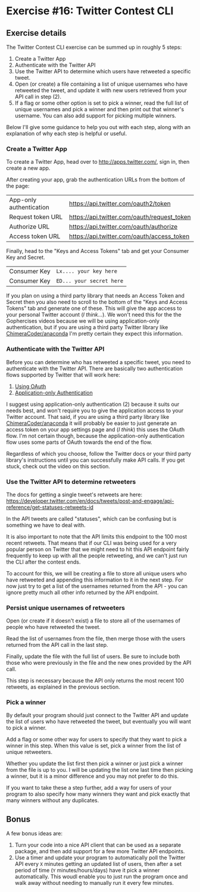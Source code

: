 # Exercise #16: Twitter Contest CLI

## Exercise details

The Twitter Contest CLI exercise can be summed up in roughly 5 steps:

1.  Create a Twitter App
2.  Authenticate with the Twitter API
3.  Use the Twitter API to determine which users have retweeted a specific tweet.
4.  Open (or create) a file containing a list of unique usernames who have retweeted the tweet, and update it with new users retrieved from your API call in step (2).
5.  If a flag or some other option is set to pick a winner, read the full list of unique usernames and pick a winner and then print out that winner's username. You can also add support for picking multiple winners.

Below I'll give some guidance to help you out with each step, along with an explanation of why each step is helpful or useful.

### Create a Twitter App

To create a Twitter App, head over to <http://apps.twitter.com/>, sign in, then create a new app.

After creating your app, grab the authentication URLs from the bottom of the page:

|                         |                                             |
|-------------------------|---------------------------------------------|
| App-only authentication | https://api.twitter.com/oauth2/token        |
| Request token URL       | https://api.twitter.com/oauth/request_token |
| Authorize URL           | https://api.twitter.com/oauth/authorize     |
| Access token URL        | https://api.twitter.com/oauth/access_token  |

Finally, head to the "Keys and Access Tokens" tab and get your Consumer Key and Secret.

|              |                          |
|--------------|--------------------------|
| Consumer Key | `Lx.... your key here`   |
| Consumer Key | `ED... your secret here` |

If you plan on using a third party library that needs an Access Token and Secret then you also need to scroll to the bottom of the "Keys and Access Tokens" tab and generate one of these. This will give the app access to your personal Twitter account (*I think...*). We won't need this for the the Gophercises videos because we will be using application-only authentication, but if you are using a third party Twitter library like [ChimeraCoder/anaconda](https://github.com/ChimeraCoder/anaconda) I'm pretty certain they expect this information.


### Authenticate with the Twitter API

Before you can determine who has retweeted a specific tweet, you need to authenticate with the Twitter API. There are basically two authentication flows supported by Twitter that will work here:

1.  [Using OAuth](https://developer.twitter.com/en/docs/basics/authentication/overview/using-oauth)
2.  [Application-only Authentication](https://developer.twitter.com/en/docs/basics/authentication/overview/application-only)

I suggest using application-only authentication (2) because it suits our needs best, and won't require you to give the application access to your Twitter account. That said, if you are using a third party library like [ChimeraCoder/anaconda](https://github.com/ChimeraCoder/anaconda) it will probably be easier to just generate an access token on your app settings page and (*I think*) this uses the OAuth flow. I'm not certain though, because the application-only authentication flow uses some parts of OAuth towards the end of the flow.

Regardless of which you choose, follow the Twitter docs or your third party library's instructions until you can successfully make API calls. If you get stuck, check out the video on this section.


### Use the Twitter API to determine retweeters

The docs for getting a single tweet's retweets are here: <https://developer.twitter.com/en/docs/tweets/post-and-engage/api-reference/get-statuses-retweets-id>

In the API tweets are called "statuses", which can be confusing but is something we have to deal with.

It is also important to note that the API limits this endpoint to the 100 most recent retweets. That means that if our CLI was being used for a very popular person on Twitter that we might need to hit this API endpoint fairly frequently to keep up with all the people retweeting, and we can't just run the CLI after the contest ends.

To account for this, we will be creating a file to store all unique users who have retweeted and appending this information to it in the next step. For now just try to get a list of the usernames returned from the API - you can ignore pretty much all other info returned by the API endpoint.

### Persist unique usernames of retweeters

Open (or create if it doesn't exist) a file to store all of the usernames of people who have retweeted the tweet.

Read the list of usernames from the file, then merge those with the users returned from the API call in the last step.

Finally, update the file with the full list of users. Be sure to include both those who were previously in the file and the new ones provided by the API call.

This step is necessary because the API only returns the most recent 100 retweets, as explained in the previous section.


### Pick a winner

By default your program should just connect to the Twitter API and update the list of users who have retweeted the tweet, but eventually you will want to pick a winner.

Add a flag or some other way for users to specify that they want to pick a winner in this step. When this value is set, pick a winner from the list of unique retweeters.

Whether you update the list first then pick a winner or just pick a winner from the file is up to you. I will be updating the list one last time then picking a winner, but it is a minor difference and you may not prefer to do this.

If you want to take these a step further, add a way for users of your program to also specify how many winners they want and pick exactly that many winners without any duplicates.


## Bonus

A few bonus ideas are:

1. Turn your code into a nice API client that can be used as a separate package, and then add support for a few more Twitter API endpoints.
2. Use a timer and update your program to automatically poll the Twitter API every `X` minutes getting an updated list of users, then after a set period of time (`Y` minutes/hours/days) have it pick a winner automatically. This woudl enable you to just run the program once and walk away without needing to manually run it every few minutes.

